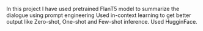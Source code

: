 In this project I have used pretrained FlanT5 model to summarize the dialogue using prompt engineering
Used in-context learning to get better output like Zero-shot, One-shot and Few-shot inference.
Used HugginFace.
